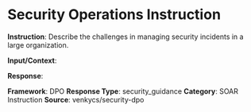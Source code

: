 # Security Operations Instruction

**Instruction**: Describe the challenges in managing security incidents in a large organization.

**Input/Context**: 

**Response**: 

**Framework**: DPO
**Response Type**: security_guidance
**Category**: SOAR Instruction
**Source**: venkycs/security-dpo
